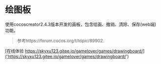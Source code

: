 # 绘图板
使用cocoscreator2.4.3版本开发的画板，包含绘画、撤销、清除、保存(web端)功能。 

> 参考https://forum.cocos.org/t/topic/89902.

[在线体验 https://skyxu123.gitee.io/gamelover/games/drawingboard/]('https://skyxu123.gitee.io/gamelover/games/drawingboard/')

